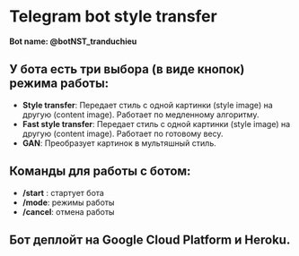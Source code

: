 # Telegram bot style transfer

**Bot name: @botNST_tranduchieu**

## У бота есть три выбора (в виде кнопок) режима работы:
- **Style transfer**: Передает стиль с одной картинки (style image) на другую (content image). Работает по медленному алгоритму.
- **Fast style transfer**: Передает стиль с одной картинки (style image) на другую (content image). Работает по готовому весу.
- **GAN**: Преобразует картинок в мультяшный стиль.

## Команды для работы с ботом:
- **/start** : стартует бота
- **/mode**: режимы работы
- **/cancel**: отмена работы

## Бот деплойт на Google Cloud Platform и Heroku. 
